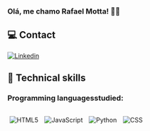 ### Olá, me chamo Rafael Motta! 👋🏽

## 💻 Contact 
[![Linkedin](https://img.shields.io/badge/LinkedIn-blue?style=for-the-badge&logo=Linkedin)](https://www.linkedin.com/in/rafael-motta-de-freitas-9aa686205/)

## 📌 Technical skills

### Programming languages ​​studied:

<div style="display: inline-block; margin-top: 10px;">
  <img style="margin: 5px;" alt="HTML5" src="https://img.shields.io/badge/HTML5-E34F26?style=for-the-badge&logo=html5&logoColor=white" />
  <img style="margin: 5px;" alt="JavaScript" src="https://img.shields.io/badge/JavaScript-F7DF1E?style=for-the-badge&logo=javascript&logoColor=black" />
  <img style="margin: 5px;" alt="Python" src="https://img.shields.io/badge/Python-3776AB?style=for-the-badge&logo=python&logoColor=white" />
  <img style="margin: 5px;" alt="CSS" src="https://img.shields.io/badge/CSS-239120?style=for-the-badge&logo=css3&logoColor=white" />
</div>

